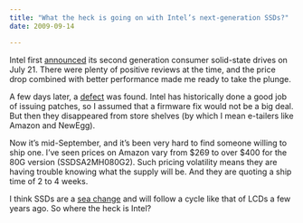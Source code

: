 ```yaml
---
title: "What the heck is going on with Intel’s next-generation SSDs?"
date: 2009-09-14

---
```


Intel first [announced](http://www.intel.com/pressroom/archive/releases/20090721comp.htm) its second generation consumer solid-state drives on July 21. There were plenty of positive reviews at the time, and the price drop combined with better performance made me ready to take the plunge.

A few days later, a [defect](http://www.engadget.com/2009/07/27/bios-password-snag-subdues-intels-34mn-x25-m-g2-launch-party/) was found. Intel has historically done a good job of issuing patches, so I assumed that a firmware fix would not be a big deal. But then they disappeared from store shelves (by which I mean e-tailers like Amazon and NewEgg).

Now it’s mid-September, and it’s been very hard to find someone willing to ship one. I’ve seen prices on Amazon vary from $269 to over $400 for the 80G version (SSDSA2MH080G2). Such pricing volatility means they are having trouble knowing what the supply will be. And they are quoting a ship time of 2 to 4 weeks.

I think SSDs are a [sea change](/blog/post/Whats-the-word.aspx) and will follow a cycle like that of LCDs a few years ago. So where the heck is Intel?
